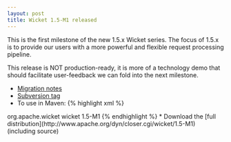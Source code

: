 ```yaml
---
layout: post
title: Wicket 1.5-M1 released
---
```


This is the first milestone of the new 1.5.x Wicket series. The focus of 1.5.x is to 
provide our users with a more powerful and flexible request processing pipeline.

This release is NOT production-ready, it is more of a technology demo that should facilitate user-feedback we can fold into the next milestone.

* [Migration notes](https://cwiki.apache.org/confluence/display/WICKET/Migration+to+Wicket+1.5)
* [Subversion tag](http://svn.apache.org/repos/asf/wicket/releases/wicket-1.5-M1/) 
* To use in Maven: 
{% highlight xml %}
<dependency>
    <groupId>org.apache.wicket</groupId>
    <artifactId>wicket</artifactId>
    <version>1.5-M1</version>
</dependency>
{% endhighlight %}
* Download the [full
  distribution](http://www.apache.org/dyn/closer.cgi/wicket/1.5-M1) (including source)